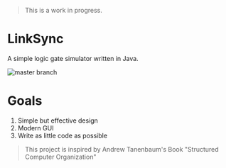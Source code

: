 > This is a work in progress.
# LinkSync
A simple logic gate simulator written in Java.

![master branch](https://github.com/action-server/linksync/actions/workflows/ci.yml/badge.svg?branch=master)

# Goals

1. Simple but effective design
2. Modern GUI
3. Write as little code as possible

> This project is inspired by Andrew Tanenbaum's Book "Structured Computer Organization"
